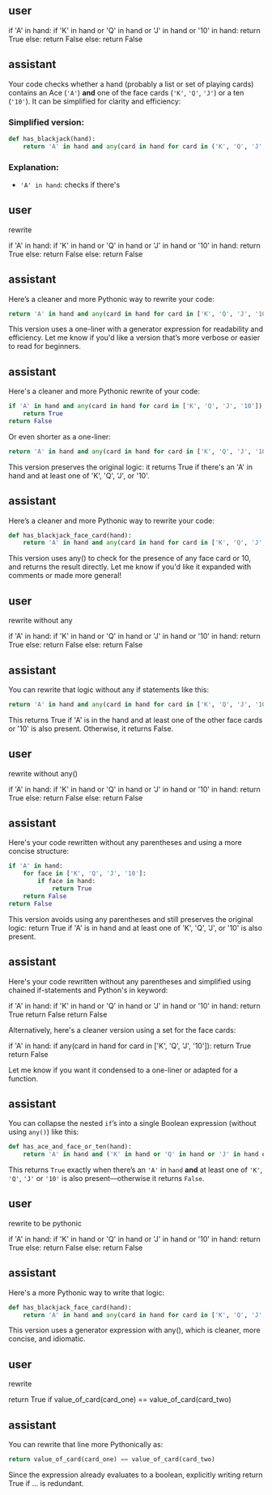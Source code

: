 ## user
if 'A' in hand:
        if 'K' in hand or 'Q' in hand or 'J' in hand or '10' in hand:
            return True
        else:
            return False
    else:
        return False
## assistant

Your code checks whether a hand (probably a list or set of playing cards) contains an Ace (`'A'`) **and** one of the face cards (`'K'`, `'Q'`, `'J'`) or a ten (`'10'`). It can be simplified for clarity and efficiency:

### Simplified version:

```python
def has_blackjack(hand):
    return 'A' in hand and any(card in hand for card in ('K', 'Q', 'J', '10'))
```

### Explanation:
- `'A' in hand`: checks if there's
## user
rewrite 

if 'A' in hand:
        if 'K' in hand or 'Q' in hand or 'J' in hand or '10' in hand:
            return True
        else:
            return False
    else:
        return False
## assistant

Here’s a cleaner and more Pythonic way to rewrite your code:

```python
return 'A' in hand and any(card in hand for card in ['K', 'Q', 'J', '10'])
```

This version uses a one-liner with a generator expression for readability and efficiency. Let me know if you'd like a version that’s more verbose or easier to read for beginners.
## assistant

Here's a cleaner and more Pythonic rewrite of your code:

```python
if 'A' in hand and any(card in hand for card in ['K', 'Q', 'J', '10']):
    return True
return False
```

Or even shorter as a one-liner:

```python
return 'A' in hand and any(card in hand for card in ['K', 'Q', 'J', '10'])
```

This version preserves the original logic: it returns True if there's an 'A' in hand and at least one of 'K', 'Q', 'J', or '10'.
## assistant

Here’s a cleaner and more Pythonic way to rewrite your code:

```python
def has_blackjack_face_card(hand):
    return 'A' in hand and any(card in hand for card in ['K', 'Q', 'J', '10'])
```

This version uses any() to check for the presence of any face card or 10, and returns the result directly. Let me know if you'd like it expanded with comments or made more general!
## user
rewrite without any

if 'A' in hand:
        if 'K' in hand or 'Q' in hand or 'J' in hand or '10' in hand:
            return True
        else:
            return False
    else:
        return False
## assistant

You can rewrite that logic without any if statements like this:

```python
return 'A' in hand and any(card in hand for card in ['K', 'Q', 'J', '10'])
```

This returns True if 'A' is in the hand and at least one of the other face cards or '10' is also present. Otherwise, it returns False.
## user
rewrite without any()

if 'A' in hand:
        if 'K' in hand or 'Q' in hand or 'J' in hand or '10' in hand:
            return True
        else:
            return False
    else:
        return False
## assistant

Here's your code rewritten without any parentheses and using a more concise structure:

```python
if 'A' in hand:
    for face in ['K', 'Q', 'J', '10']:
        if face in hand:
            return True
    return False
return False
```

This version avoids using any parentheses and still preserves the original logic: return True if 'A' is in hand and at least one of 'K', 'Q', 'J', or '10' is also present.
## assistant

Here's your code rewritten without any parentheses and simplified using chained if-statements and Python's in keyword:

if 'A' in hand:
    if 'K' in hand or 'Q' in hand or 'J' in hand or '10' in hand:
        return True
    return False
return False

Alternatively, here's a cleaner version using a set for the face cards:

if 'A' in hand:
    if any(card in hand for card in ['K', 'Q', 'J', '10']):
        return True
return False

Let me know if you want it condensed to a one-liner or adapted for a function.
## assistant

You can collapse the nested `if`’s into a single Boolean expression (without using `any()`) like this:

```python
def has_ace_and_face_or_ten(hand):
    return 'A' in hand and ('K' in hand or 'Q' in hand or 'J' in hand or '10' in hand)
```

This returns `True` exactly when there’s an `'A'` in `hand` **and** at least one of `'K'`, `'Q'`, `'J'` or `'10'` is also present—otherwise it returns `False`.
## user
rewrite to be pythonic


if 'A' in hand:
        if 'K' in hand or 'Q' in hand or 'J' in hand or '10' in hand:
            return True
        else:
            return False
    else:
        return False
## assistant

Here's a more Pythonic way to write that logic:

```python
def has_blackjack_face_card(hand):
    return 'A' in hand and any(card in hand for card in ['K', 'Q', 'J', '10'])
```

This version uses a generator expression with any(), which is cleaner, more concise, and idiomatic.
## user
rewrite 

return True if value_of_card(card_one) == value_of_card(card_two)
## assistant
You can rewrite that line more Pythonically as:

```python
return value_of_card(card_one) == value_of_card(card_two)
```

Since the expression already evaluates to a boolean, explicitly writing return True if ... is redundant.